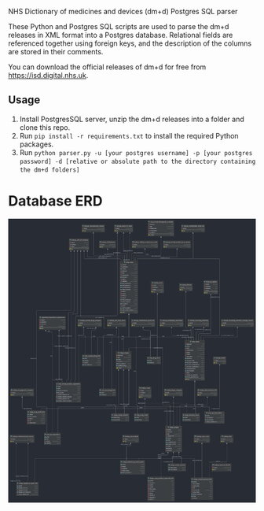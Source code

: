 NHS Dictionary of medicines and devices (dm+d) Postgres SQL parser

These Python and Postgres SQL scripts are used to parse the dm+d releases in XML format into a Postgres database.
Relational fields are referenced together using foreign keys, and the description of the columns are stored in their comments.

You can download the official releases of dm+d for free from https://isd.digital.nhs.uk.

## Usage
1. Install PostgresSQL server, unzip the dm+d releases into a folder and clone this repo.
2. Run `pip install -r requirements.txt` to install the required Python packages.
3. Run `python parser.py -u [your postgres username] -p [your postgres password] -d [relative or absolute path to the directory containing the dm+d folders]`

# Database ERD
![Database ERD](dmd_erd.png)

